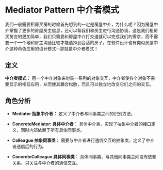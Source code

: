 # Mediator Pattern 中介者模式

我们一般需要租房买房的时候首先想到的一定是房屋中介，为什么呢？因为房屋中介掌握了更多的房屋房主信息，还可以帮我们和房主进行沟通协调，这是我们租房买房变的更加简单，我们只需要和房屋中介打交道就可以完成我们的需求，而不需要一个一个地和房主沟通比较才能选择到合适的房子。在软件设计也有类似房屋中介这种角色应用的设计模式--那就是中介者模式！

## 定义

**中介者模式：** 用一个中介对象来封装一系列的对象交互，中介者使各个对象不需要显示的相互应用，从而使其耦合松散，而且可以独立地改变它们之间的交互。

## 角色分析

+ **Mediator 抽象中介者：** 定义了中介者与同事类之间的识别方法。

+ **ConcreteMediator: 具体中介者：** 具体中介类，实现了抽象中介者的接口定义，同时内部依赖于所有具体同事类。

+ **Colleague 抽象同事类：** 需要与中介者进行通信交互的抽象类，定义了中介者通信后的行为。

+ **ConcreteColleague 具体同事类：** 具体同事类，与其他同事类之间没有依赖关系，只关注与中介者的通信交互。

